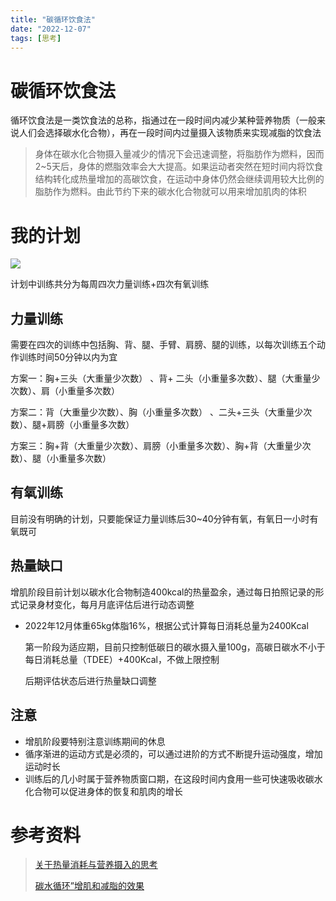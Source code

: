 ```yaml
---
title: "碳循环饮食法"
date: "2022-12-07"
tags: [思考]
---
```


# 碳循环饮食法

循环饮食法是一类饮食法的总称，指通过在一段时间内减少某种营养物质（一般来说人们会选择碳水化合物），再在一段时间内过量摄入该物质来实现减脂的饮食法

> 身体在碳水化合物摄入量减少的情况下会迅速调整，将脂肪作为燃料，因而2~5天后，身体的燃脂效率会大大提高。如果运动者突然在短时间内将饮食结构转化成热量增加的高碳饮食，在运动中身体仍然会继续调用较大比例的脂肪作为燃料。由此节约下来的碳水化合物就可以用来增加肌肉的体积

# 我的计划

![](/img/碳循环饮食法/碳循环计划思路.png)

计划中训练共分为每周四次力量训练+四次有氧训练

## 力量训练

需要在四次的训练中包括胸、背、腿、手臂、肩膀、腿的训练，以每次训练五个动作训练时间50分钟以内为宜

方案一：胸+三头（大重量少次数） 、背+ 二头（小重量多次数）、腿（大重量少次数）、肩（小重量多次数）

方案二：背（大重量少次数）、胸（小重量多次数） 、二头+三头（大重量少次数）、腿+肩膀（小重量多次数）

方案三：胸+背（大重量少次数）、肩膀（小重量多次数）、胸+背（大重量少次数）、腿（小重量多次数）

## 有氧训练

目前没有明确的计划，只要能保证力量训练后30~40分钟有氧，有氧日一小时有氧既可

## 热量缺口

增肌阶段目前计划以碳水化合物制造400kcal的热量盈余，通过每日拍照记录的形式记录身材变化，每月月底评估后进行动态调整

- 2022年12月体重65kg体脂16%，根据公式计算每日消耗总量为2400Kcal

  第一阶段为适应期，目前只控制低碳日的碳水摄入量100g，高碳日碳水不小于每日消耗总量（TDEE）+400Kcal，不做上限控制

  后期评估状态后进行热量缺口调整

## 注意

- 增肌阶段要特别注意训练期间的休息
- 循序渐进的运动方式是必须的，可以通过进阶的方式不断提升运动强度，增加运动时长
- 训练后的几小时属于营养物质窗口期，在这段时间内食用一些可快速吸收碳水化合物可以促进身体的恢复和肌肉的增长

# 参考资料

> [关于热量消耗与营养摄入的思考](/posts/思考/关于热量消耗与营养摄入的思考)
>
> [碳水循环”增肌和减脂的效果](https://zhuanlan.zhihu.com/p/41125394)

